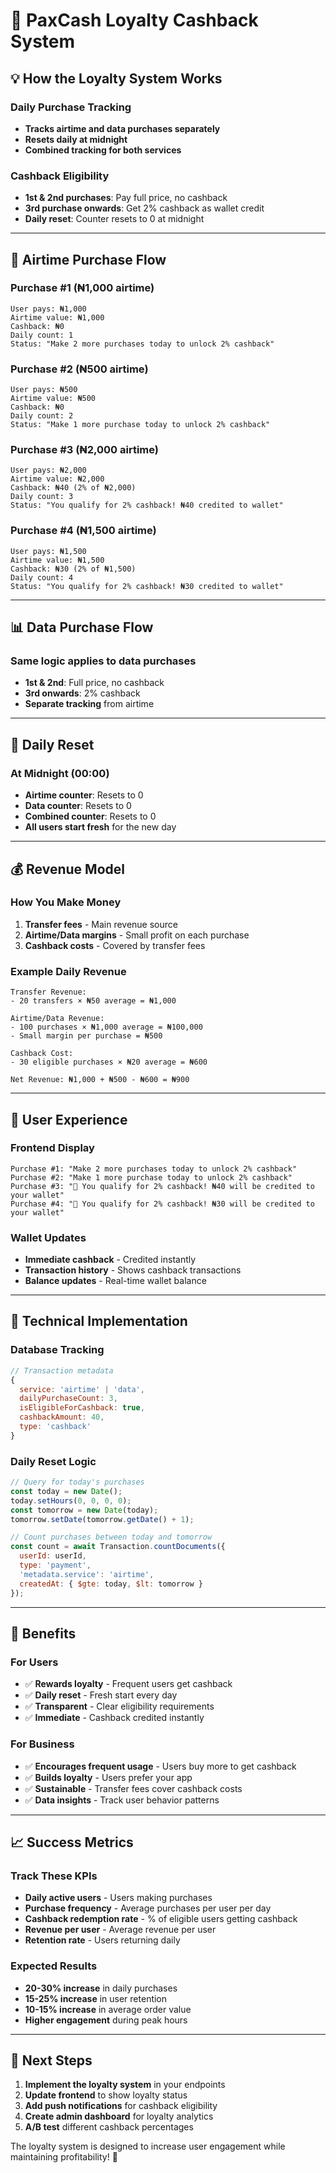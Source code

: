 # 🎯 PaxCash Loyalty Cashback System

## 💡 **How the Loyalty System Works**

### **Daily Purchase Tracking**
- **Tracks airtime and data purchases separately**
- **Resets daily at midnight**
- **Combined tracking for both services**

### **Cashback Eligibility**
- **1st & 2nd purchases**: Pay full price, no cashback
- **3rd purchase onwards**: Get 2% cashback as wallet credit
- **Daily reset**: Counter resets to 0 at midnight

---

## 📱 **Airtime Purchase Flow**

### **Purchase #1 (₦1,000 airtime)**
```
User pays: ₦1,000
Airtime value: ₦1,000
Cashback: ₦0
Daily count: 1
Status: "Make 2 more purchases today to unlock 2% cashback"
```

### **Purchase #2 (₦500 airtime)**
```
User pays: ₦500
Airtime value: ₦500
Cashback: ₦0
Daily count: 2
Status: "Make 1 more purchase today to unlock 2% cashback"
```

### **Purchase #3 (₦2,000 airtime)**
```
User pays: ₦2,000
Airtime value: ₦2,000
Cashback: ₦40 (2% of ₦2,000)
Daily count: 3
Status: "You qualify for 2% cashback! ₦40 credited to wallet"
```

### **Purchase #4 (₦1,500 airtime)**
```
User pays: ₦1,500
Airtime value: ₦1,500
Cashback: ₦30 (2% of ₦1,500)
Daily count: 4
Status: "You qualify for 2% cashback! ₦30 credited to wallet"
```

---

## 📊 **Data Purchase Flow**

### **Same logic applies to data purchases**
- **1st & 2nd**: Full price, no cashback
- **3rd onwards**: 2% cashback
- **Separate tracking** from airtime

---

## 🔄 **Daily Reset**

### **At Midnight (00:00)**
- **Airtime counter**: Resets to 0
- **Data counter**: Resets to 0
- **Combined counter**: Resets to 0
- **All users start fresh** for the new day

---

## 💰 **Revenue Model**

### **How You Make Money**
1. **Transfer fees** - Main revenue source
2. **Airtime/Data margins** - Small profit on each purchase
3. **Cashback costs** - Covered by transfer fees

### **Example Daily Revenue**
```
Transfer Revenue:
- 20 transfers × ₦50 average = ₦1,000

Airtime/Data Revenue:
- 100 purchases × ₦1,000 average = ₦100,000
- Small margin per purchase = ₦500

Cashback Cost:
- 30 eligible purchases × ₦20 average = ₦600

Net Revenue: ₦1,000 + ₦500 - ₦600 = ₦900
```

---

## 🎯 **User Experience**

### **Frontend Display**
```
Purchase #1: "Make 2 more purchases today to unlock 2% cashback"
Purchase #2: "Make 1 more purchase today to unlock 2% cashback"
Purchase #3: "🎉 You qualify for 2% cashback! ₦40 will be credited to your wallet"
Purchase #4: "🎉 You qualify for 2% cashback! ₦30 will be credited to your wallet"
```

### **Wallet Updates**
- **Immediate cashback** - Credited instantly
- **Transaction history** - Shows cashback transactions
- **Balance updates** - Real-time wallet balance

---

## 🔧 **Technical Implementation**

### **Database Tracking**
```javascript
// Transaction metadata
{
  service: 'airtime' | 'data',
  dailyPurchaseCount: 3,
  isEligibleForCashback: true,
  cashbackAmount: 40,
  type: 'cashback'
}
```

### **Daily Reset Logic**
```javascript
// Query for today's purchases
const today = new Date();
today.setHours(0, 0, 0, 0);
const tomorrow = new Date(today);
tomorrow.setDate(tomorrow.getDate() + 1);

// Count purchases between today and tomorrow
const count = await Transaction.countDocuments({
  userId: userId,
  type: 'payment',
  'metadata.service': 'airtime',
  createdAt: { $gte: today, $lt: tomorrow }
});
```

---

## 🚀 **Benefits**

### **For Users**
- ✅ **Rewards loyalty** - Frequent users get cashback
- ✅ **Daily reset** - Fresh start every day
- ✅ **Transparent** - Clear eligibility requirements
- ✅ **Immediate** - Cashback credited instantly

### **For Business**
- ✅ **Encourages frequent usage** - Users buy more to get cashback
- ✅ **Builds loyalty** - Users prefer your app
- ✅ **Sustainable** - Transfer fees cover cashback costs
- ✅ **Data insights** - Track user behavior patterns

---

## 📈 **Success Metrics**

### **Track These KPIs**
- **Daily active users** - Users making purchases
- **Purchase frequency** - Average purchases per user per day
- **Cashback redemption rate** - % of eligible users getting cashback
- **Revenue per user** - Average revenue per user
- **Retention rate** - Users returning daily

### **Expected Results**
- **20-30% increase** in daily purchases
- **15-25% increase** in user retention
- **10-15% increase** in average order value
- **Higher engagement** during peak hours

---

## 🎯 **Next Steps**

1. **Implement the loyalty system** in your endpoints
2. **Update frontend** to show loyalty status
3. **Add push notifications** for cashback eligibility
4. **Create admin dashboard** for loyalty analytics
5. **A/B test** different cashback percentages

The loyalty system is designed to increase user engagement while maintaining profitability! 🚀



